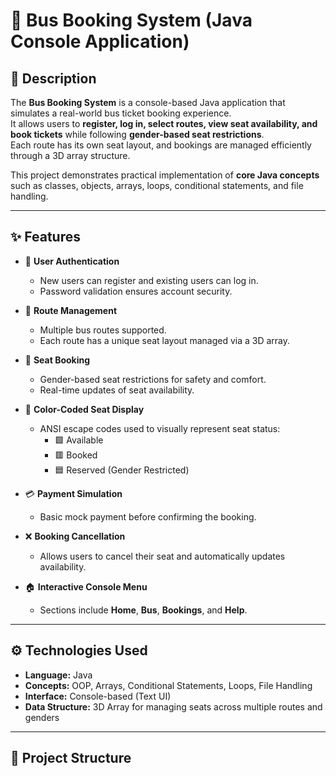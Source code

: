# 🚌 Bus Booking System (Java Console Application)

## 📖 Description
The **Bus Booking System** is a console-based Java application that simulates a real-world bus ticket booking experience.  
It allows users to **register, log in, select routes, view seat availability, and book tickets** while following **gender-based seat restrictions**.  
Each route has its own seat layout, and bookings are managed efficiently through a 3D array structure.

This project demonstrates practical implementation of **core Java concepts** such as classes, objects, arrays, loops, conditional statements, and file handling.

---

## ✨ Features
- 👤 **User Authentication**
  - New users can register and existing users can log in.
  - Password validation ensures account security.

- 🚌 **Route Management**
  - Multiple bus routes supported.
  - Each route has a unique seat layout managed via a 3D array.

- 💺 **Seat Booking**
  - Gender-based seat restrictions for safety and comfort.
  - Real-time updates of seat availability.

- 🎨 **Color-Coded Seat Display**
  - ANSI escape codes used to visually represent seat status:
    - 🟩 Available
    - 🟥 Booked
    - 🟦 Reserved (Gender Restricted)

- 💳 **Payment Simulation**
  - Basic mock payment before confirming the booking.

- ❌ **Booking Cancellation**
  - Allows users to cancel their seat and automatically updates availability.

- 🏠 **Interactive Console Menu**
  - Sections include **Home**, **Bus**, **Bookings**, and **Help**.

---

## ⚙️ Technologies Used
- **Language:** Java  
- **Concepts:** OOP, Arrays, Conditional Statements, Loops, File Handling  
- **Interface:** Console-based (Text UI)  
- **Data Structure:** 3D Array for managing seats across multiple routes and genders  

---

## 📂 Project Structure
